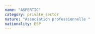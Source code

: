 ```yaml
---
name: "ASPERTIC"
category: private_sector
nature: "Association professionnelle "
nationality: ESP
---
```

    